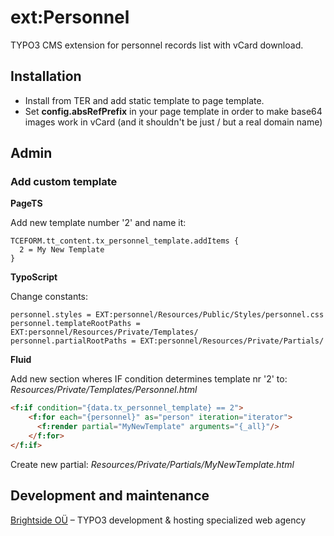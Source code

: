 # ext:Personnel
TYPO3 CMS extension for personnel records list with vCard download.
## Installation
- Install from TER and add static template to page template.
- Set **config.absRefPrefix** in your page template in order to make base64 images work in vCard (and it shouldn't be just / but a real domain name)

## Admin

### Add custom template

**PageTS**

Add new template number '2' and name it:
```typoscript
TCEFORM.tt_content.tx_personnel_template.addItems {
  2 = My New Template
}
```

**TypoScript**

Change constants:
```typoscript
personnel.styles = EXT:personnel/Resources/Public/Styles/personnel.css
personnel.templateRootPaths = EXT:personnel/Resources/Private/Templates/
personnel.partialRootPaths = EXT:personnel/Resources/Private/Partials/
```

**Fluid**

Add new section wheres IF condition determines template nr '2' to: _Resources/Private/Templates/Personnel.html_
```html
<f:if condition="{data.tx_personnel_template} == 2">
    <f:for each="{personnel}" as="person" iteration="iterator">
      <f:render partial="MyNewTemplate" arguments="{_all}"/>
    </f:for>
</f:if>
```
Create new partial: _Resources/Private/Partials/MyNewTemplate.html_

## Development and maintenance
[Brightside OÜ](https://t3brightside.com/) – TYPO3 development & hosting specialized web agency
